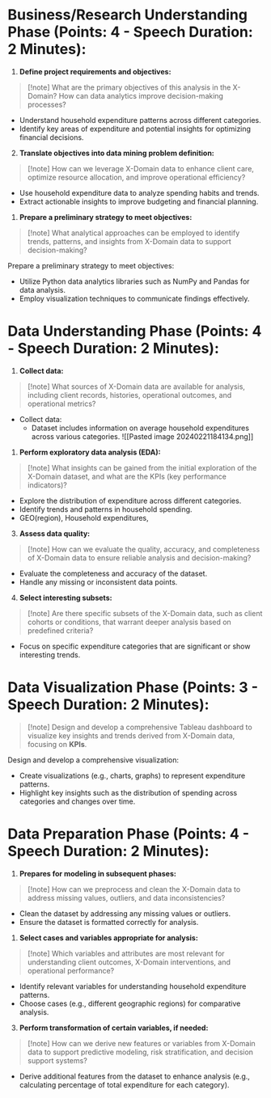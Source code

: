 # Business/Research Understanding Phase (Points: 4 - Speech Duration: 2 Minutes): 

1. **Define project requirements and objectives:**

> [!note] What are the primary objectives of this analysis in the X-Domain? How can data analytics improve decision-making processes?

- Understand household expenditure patterns across different categories.
- Identify key areas of expenditure and potential insights for optimizing financial decisions.

2. **Translate objectives into data mining problem definition:**

> [!note] How can we leverage X-Domain data to enhance client care, optimize resource allocation, and improve operational efficiency?

- Use household expenditure data to analyze spending habits and trends.
- Extract actionable insights to improve budgeting and financial planning.

1. **Prepare a preliminary strategy to meet objectives:**

> [!note] What analytical approaches can be employed to identify trends, patterns, and insights from X-Domain data to support decision-making?

Prepare a preliminary strategy to meet objectives:

- Utilize Python data analytics libraries such as NumPy and Pandas for data analysis.
- Employ visualization techniques to communicate findings effectively.

# Data Understanding Phase (Points: 4 - Speech Duration: 2 Minutes):
1. **Collect data:**

> [!note] What sources of X-Domain data are available for analysis, including client records, histories, operational outcomes, and operational metrics?

- Collect data:
    - Dataset includes information on average household expenditures across various categories.
    ![[Pasted image 20240221184134.png]]
1. **Perform exploratory data analysis (EDA):**

> [!note] What insights can be gained from the initial exploration of the X-Domain dataset, and what are the KPIs (key performance indicators)?

- Explore the distribution of expenditure across different categories.
- Identify trends and patterns in household spending.
- GEO(region),  Household expenditures, 

3. **Assess data quality:**

> [!note] How can we evaluate the quality, accuracy, and completeness of X-Domain data to ensure reliable analysis and decision-making?

- Evaluate the completeness and accuracy of the dataset.
- Handle any missing or inconsistent data points.

4. **Select interesting subsets:**

> [!note] Are there specific subsets of the X-Domain data, such as client cohorts or conditions, that warrant deeper analysis based on predefined criteria?

- Focus on specific expenditure categories that are significant or show interesting trends.
# Data Visualization Phase (Points: 3 - Speech Duration: 2 Minutes):

> [!note] Design and develop a comprehensive Tableau dashboard to visualize key insights and trends derived from X-Domain data, focusing on **KPIs**.

Design and develop a comprehensive visualization:
- Create visualizations (e.g., charts, graphs) to represent expenditure patterns.
- Highlight key insights such as the distribution of spending across categories and changes over time.

# Data Preparation Phase (Points: 4 - Speech Duration: 2 Minutes):
1. **Prepares for modeling in subsequent phases:**

> [!note] How can we preprocess and clean the X-Domain data to address missing values, outliers, and data inconsistencies?

- Clean the dataset by addressing any missing values or outliers.
- Ensure the dataset is formatted correctly for analysis.

1. **Select cases and variables appropriate for analysis:**

> [!note] Which variables and attributes are most relevant for understanding client outcomes, X-Domain interventions, and operational performance?

- Identify relevant variables for understanding household expenditure patterns.
- Choose cases (e.g., different geographic regions) for comparative analysis.

3. **Perform transformation of certain variables, if needed:**

> [!note] How can we derive new features or variables from X-Domain data to support predictive modeling, risk stratification, and decision support systems?

- Derive additional features from the dataset to enhance analysis (e.g., calculating percentage of total expenditure for each category).